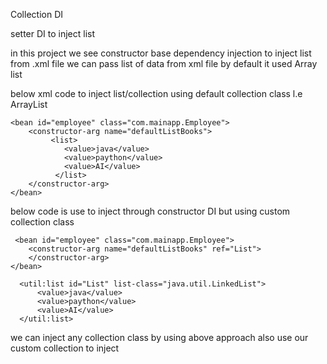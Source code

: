 Collection DI

setter DI to inject list

in this project we see constructor base dependency injection
to inject list from .xml file
we can pass list of data from xml file by default it used
Array list

below xml code to inject list/collection using default collection
class l.e ArrayList

    <bean id="employee" class="com.mainapp.Employee">
        <constructor-arg name="defaultListBooks">
             <list>
                <value>java</value>
                <value>paython</value>
                <value>AI</value>
              </list>
        </constructor-arg>
    </bean>

below code is use to inject through constructor DI but using custom
collection class

     <bean id="employee" class="com.mainapp.Employee">
        <constructor-arg name="defaultListBooks" ref="List">
        </constructor-arg>
    </bean>

      <util:list id="List" list-class="java.util.LinkedList">
          <value>java</value>
          <value>paython</value>
          <value>AI</value>
      </util:list>

we can inject any collection class by using above approach
also use our custom collection to inject